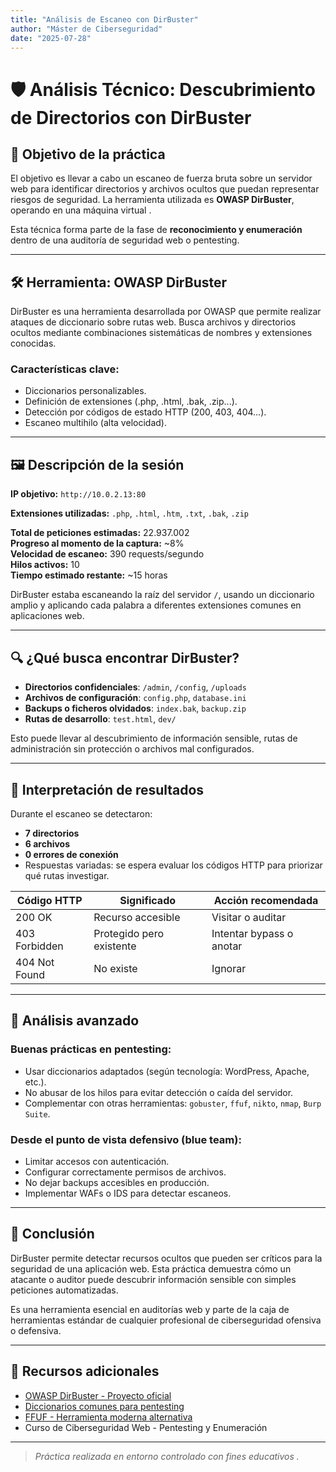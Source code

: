 ```yaml
---
title: "Análisis de Escaneo con DirBuster"
author: "Máster de Ciberseguridad"
date: "2025-07-28"
---
```


# 🛡️ Análisis Técnico: Descubrimiento de Directorios con DirBuster

## 🎯 Objetivo de la práctica

El objetivo es llevar a cabo un escaneo de fuerza bruta sobre un servidor web para identificar directorios y archivos ocultos que puedan representar riesgos de seguridad. La herramienta utilizada es **OWASP DirBuster**, operando en una máquina virtual .

Esta técnica forma parte de la fase de **reconocimiento y enumeración** dentro de una auditoría de seguridad web o pentesting.

---

## 🛠️ Herramienta: OWASP DirBuster

DirBuster es una herramienta desarrollada por OWASP que permite realizar ataques de diccionario sobre rutas web. Busca archivos y directorios ocultos mediante combinaciones sistemáticas de nombres y extensiones conocidas.

### Características clave:

- Diccionarios personalizables.
- Definición de extensiones (.php, .html, .bak, .zip...).
- Detección por códigos de estado HTTP (200, 403, 404...).
- Escaneo multihilo (alta velocidad).

---

## 🖼️ Descripción de la sesión

**IP objetivo:** `http://10.0.2.13:80`

**Extensiones utilizadas:** `.php`, `.html`, `.htm`, `.txt`, `.bak`, `.zip`

**Total de peticiones estimadas:** 22.937.002  
**Progreso al momento de la captura:** ~8%  
**Velocidad de escaneo:** 390 requests/segundo  
**Hilos activos:** 10  
**Tiempo estimado restante:** ~15 horas  

DirBuster estaba escaneando la raíz del servidor `/`, usando un diccionario amplio y aplicando cada palabra a diferentes extensiones comunes en aplicaciones web.

---

## 🔍 ¿Qué busca encontrar DirBuster?

- **Directorios confidenciales**: `/admin`, `/config`, `/uploads`
- **Archivos de configuración**: `config.php`, `database.ini`
- **Backups o ficheros olvidados**: `index.bak`, `backup.zip`
- **Rutas de desarrollo**: `test.html`, `dev/`

Esto puede llevar al descubrimiento de información sensible, rutas de administración sin protección o archivos mal configurados.

---

## 🔎 Interpretación de resultados

Durante el escaneo se detectaron:

- **7 directorios**
- **6 archivos**
- **0 errores de conexión**
- Respuestas variadas: se espera evaluar los códigos HTTP para priorizar qué rutas investigar.

| Código HTTP | Significado | Acción recomendada |
|-------------|-------------|--------------------|
| 200 OK      | Recurso accesible | Visitar o auditar |
| 403 Forbidden | Protegido pero existente | Intentar bypass o anotar |
| 404 Not Found | No existe | Ignorar |

---

## 🧠 Análisis avanzado

### Buenas prácticas en pentesting:

- Usar diccionarios adaptados (según tecnología: WordPress, Apache, etc.).
- No abusar de los hilos para evitar detección o caída del servidor.
- Complementar con otras herramientas: `gobuster`, `ffuf`, `nikto`, `nmap`, `Burp Suite`.

### Desde el punto de vista defensivo (blue team):

- Limitar accesos con autenticación.
- Configurar correctamente permisos de archivos.
- No dejar backups accesibles en producción.
- Implementar WAFs o IDS para detectar escaneos.

---

## 📌 Conclusión

DirBuster permite detectar recursos ocultos que pueden ser críticos para la seguridad de una aplicación web. Esta práctica demuestra cómo un atacante o auditor puede descubrir información sensible con simples peticiones automatizadas.

Es una herramienta esencial en auditorías web y parte de la caja de herramientas estándar de cualquier profesional de ciberseguridad ofensiva o defensiva.

---

## 📂 Recursos adicionales

- [OWASP DirBuster - Proyecto oficial](https://owasp.org/www-project-dirbuster/)
- [Diccionarios comunes para pentesting](https://github.com/danielmiessler/SecLists)
- [FFUF - Herramienta moderna alternativa](https://github.com/ffuf/ffuf)
- Curso de Ciberseguridad Web - Pentesting y Enumeración

---

> _Práctica realizada en entorno controlado con fines educativos ._  
